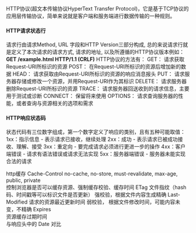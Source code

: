 HTTP协议(超文本传输协议HyperText Transfer Protocol)，它是基于TCP协议的应用层传输协议，简单来说就是客户端和服务端进行数据传输的一种规则。
#### HTTP请求状态行
请求行由请求Method, URL 字段和HTTP Version三部分构成, 总的来说请求行就是定义了本次请求的请求方式, 请求的地址, 以及所遵循的HTTP协议版本例如：
**GET /example.html HTTP/1.1 (CRLF)**
HTTP协议的方法有： 
GET： 请求获取Request-URI所标识的资源 
POST： 在Request-URI所标识的资源后增加新的数据 
HEAD： 请求获取由Request-URI所标识的资源的响应消息报头 
PUT： 请求服务器存储或修改一个资源，并用Request-URI作为其标识 
DELETE： 请求服务器删除Request-URI所标识的资源 
TRACE： 请求服务器回送收到的请求信息，主要用于测试或诊断 
CONNECT： 保留将来使用 OPTIONS： 请求查询服务器的性能，或者查询与资源相关的选项和需求
#### HTTP响应状态码
状态代码有三位数字组成，第一个数字定义了响应的类别，且有五种可能取值：
 1xx：指示信息 - 表示请求已接收，继续处理 
 2xx：成功 - 表示请求已被成功接收、理解、接受 
 3xx：重定向 - 要完成请求必须进行更进一步的操作 
 4xx：客户端错误 - 请求有语法错误或请求无法实现 
 5xx：服务器端错误 - 服务器未能实现合法的请求

 http缓存
 Cache-Control
 no-cache, no-store, must-revalidate, max-age, public, private	
 控制浏览器是否可以缓存资源、强制缓存校验、缓存时间
 ETag
 文件指纹（hash码、时间戳等可以标识文件是否更新）	
 强校验，根据文件内容生成精确
 Last-Modified
 请求的资源最近更新时间	弱校验，
 根据文件修改时间，可能内容未变，不精确
 Expires	
 资源缓存过期时间	
 与响应头中的 Date 对比